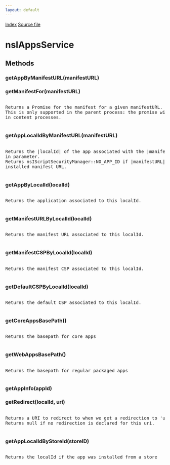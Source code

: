 ```yaml
---
layout: default
---
```

<div id='links'><a href="../index.html">Index</a>
<a href="http://dxr.mozilla.org/mozilla-central/source/dom/interfaces/apps/nsIAppsService.idl">Source file</a>
</div>

# nsIAppsService #

## Methods ##

### getAppByManifestURL(manifestURL) ###

### getManifestFor(manifestURL) ###
<pre>  
Returns a Promise for the manifest for a given manifestURL.  
This is only supported in the parent process: the promise will be rejected  
in content processes.  
  
</pre>
### getAppLocalIdByManifestURL(manifestURL) ###
<pre>  
Returns the |localId| of the app associated with the |manifestURL| passed  
in parameter.  
Returns nsIScriptSecurityManager::NO_APP_ID if |manifestURL| isn't a valid  
installed manifest URL.  
  
</pre>
### getAppByLocalId(localId) ###
<pre>  
Returns the application associated to this localId.  
  
</pre>
### getManifestURLByLocalId(localId) ###
<pre>  
Returns the manifest URL associated to this localId.  
  
</pre>
### getManifestCSPByLocalId(localId) ###
<pre>  
Returns the manifest CSP associated to this localId.  
  
</pre>
### getDefaultCSPByLocalId(localId) ###
<pre>  
Returns the default CSP associated to this localId.  
  
</pre>
### getCoreAppsBasePath() ###
<pre>  
Returns the basepath for core apps  
  
</pre>
### getWebAppsBasePath() ###
<pre>  
Returns the basepath for regular packaged apps  
  
</pre>
### getAppInfo(appId) ###

### getRedirect(localId, uri) ###
<pre>  
Returns a URI to redirect to when we get a redirection to 'uri'.  
Returns null if no redirection is declared for this uri.  
  
</pre>
### getAppLocalIdByStoreId(storeID) ###
<pre>  
Returns the localId if the app was installed from a store  
  
</pre>